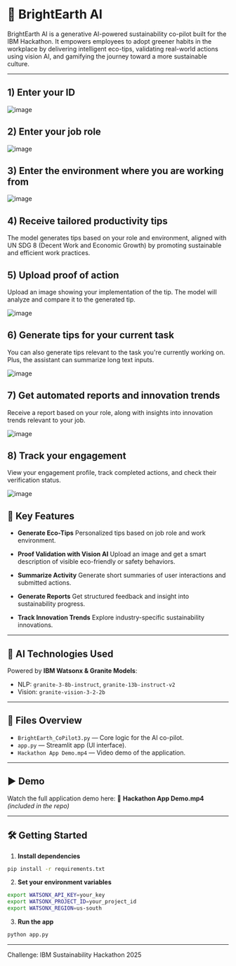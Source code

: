 

# 🌱 BrightEarth AI

BrightEarth AI is a generative AI-powered sustainability co-pilot built for the IBM Hackathon. It empowers employees to adopt greener habits in the workplace by delivering intelligent eco-tips, validating real-world actions using vision AI, and gamifying the journey toward a more sustainable culture.

---
## 1)  Enter your ID

![image](https://github.com/user-attachments/assets/0ef7c706-ecff-4f95-a997-6c81782ea1c1)

## 2)  Enter your job role

![image](https://github.com/user-attachments/assets/41a22c63-9f89-4cd4-8083-9f25010cbd18)

## 3)  Enter the environment where you are working from

![image](https://github.com/user-attachments/assets/983fc9da-8ff7-4e4e-a72a-f6a55410b6fa)

## 4) Receive tailored productivity tips

The model generates tips based on your role and environment, aligned with UN SDG 8 (Decent Work and Economic Growth) by promoting sustainable and efficient work practices.

## 5) Upload proof of action

Upload an image showing your implementation of the tip. The model will analyze and compare it to the generated tip.

![image](https://github.com/user-attachments/assets/c29d21e3-8ff9-431c-a65e-f69483a9d87d)

## 6) Generate tips for your current task

You can also generate tips relevant to the task you're currently working on. Plus, the assistant can summarize long text inputs.

![image](https://github.com/user-attachments/assets/eccfadc2-992d-48c0-9522-d06276a0eef5)

## 7) Get automated reports and innovation trends

Receive a report based on your role, along with insights into innovation trends relevant to your job.

![image](https://github.com/user-attachments/assets/a55f26ce-3eee-46a8-a058-a703b22a1f2a)

## 8) Track your engagement

View your engagement profile, track completed actions, and check their verification status.

![image](https://github.com/user-attachments/assets/a122bc89-f4e0-453a-9509-4223664f9894)




## 🎯 Key Features

* **Generate Eco-Tips**
  Personalized tips based on job role and work environment.

* **Proof Validation with Vision AI**
  Upload an image and get a smart description of visible eco-friendly or safety behaviors.

* **Summarize Activity**
  Generate short summaries of user interactions and submitted actions.

* **Generate Reports**
  Get structured feedback and insight into sustainability progress.

* **Track Innovation Trends**
  Explore industry-specific sustainability innovations.

---

## 🧠 AI Technologies Used

Powered by **IBM Watsonx & Granite Models**:

* NLP: `granite-3-8b-instruct`, `granite-13b-instruct-v2`
* Vision: `granite-vision-3-2-2b`

---

## 📁 Files Overview

* `BrightEarth_CoPilot3.py` — Core logic for the AI co-pilot.
* `app.py` — Streamlit app (UI interface).
* `Hackathon App Demo.mp4` — Video demo of the application.


---

## ▶️ Demo

Watch the full application demo here:
🎥 **Hackathon App Demo.mp4** *(included in the repo)*

---

## 🛠️ Getting Started

1. **Install dependencies**

```bash
pip install -r requirements.txt
```

2. **Set your environment variables**

```bash
export WATSONX_API_KEY=your_key
export WATSONX_PROJECT_ID=your_project_id
export WATSONX_REGION=us-south
```

3. **Run the app**

```bash
python app.py
```

---

Challenge: IBM Sustainability Hackathon 2025

